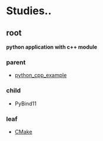 # Studies..

## root
 
**python application with c++ module**

### parent
- [python_cpp_example](https://github.com/benjaminjack/python_cpp_example)

### child
- PyBind11

### leaf
- [CMake](https://www.tuwlab.com/ece/27234)
